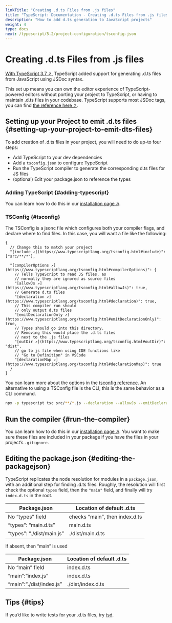 ```yaml
---
linkTitle: "Creating .d.ts Files from .js files"
title: "TypeScript: Documentation - Creating .d.ts Files from .js files"
description: "How to add d.ts generation to JavaScript projects"
weight: 4
type: docs
next: /typescript/5.2/project-configuration/tsconfig-json
---
```


# Creating .d.ts Files from .js files

[With TypeScript 3.7 ↗](https://www.typescriptlang.org/docs/handbook/release-notes/typescript-3-7.html#--declaration-and---allowjs),
TypeScript added support for generating .d.ts files from JavaScript using JSDoc syntax.

This set up means you can own the editor experience of TypeScript-powered editors without porting your project to TypeScript, or having to maintain .d.ts files in your codebase.
TypeScript supports most JSDoc tags, you can find [the reference here ↗](https://www.typescriptlang.org/docs/handbook/type-checking-javascript-files.html#supported-jsdoc).

## Setting up your Project to emit .d.ts files {#setting-up-your-project-to-emit-dts-files}

To add creation of .d.ts files in your project, you will need to do up-to four steps:

- Add TypeScript to your dev dependencies
- Add a `tsconfig.json` to configure TypeScript
- Run the TypeScript compiler to generate the corresponding d.ts files for JS files
- (optional) Edit your package.json to reference the types

### Adding TypeScript {#adding-typescript}

You can learn how to do this in our [installation page ↗](https://www.typescriptlang.org/download).

### TSConfig {#tsconfig}

The TSConfig is a jsonc file which configures both your compiler flags, and declare where to find files.
In this case, you will want a file like the following:

```
{
  // Change this to match your project
  "[include ↗](https://www.typescriptlang.org/tsconfig.html#include)": ["src/**/*"],

  "[compilerOptions ↗](https://www.typescriptlang.org/tsconfig.html#compilerOptions)": {
    // Tells TypeScript to read JS files, as
    // normally they are ignored as source files
    "[allowJs ↗](https://www.typescriptlang.org/tsconfig.html#allowJs)": true,
    // Generate d.ts files
    "[declaration ↗](https://www.typescriptlang.org/tsconfig.html#declaration)": true,
    // This compiler run should
    // only output d.ts files
    "[emitDeclarationOnly ↗](https://www.typescriptlang.org/tsconfig.html#emitDeclarationOnly)": true,
    // Types should go into this directory.
    // Removing this would place the .d.ts files
    // next to the .js files
    "[outDir ↗](https://www.typescriptlang.org/tsconfig.html#outDir)": "dist",
    // go to js file when using IDE functions like
    // "Go to Definition" in VSCode
    "[declarationMap ↗](https://www.typescriptlang.org/tsconfig.html#declarationMap)": true
  }
}
```

You can learn more about the options in the [tsconfig reference](/typescript/5.2/project-configuration/tsconfig).
An alternative to using a TSConfig file is the CLI, this is the same behavior as a CLI command.

```sh
npx -p typescript tsc src/**/*.js --declaration --allowJs --emitDeclarationOnly --outDir types
```

## Run the compiler {#run-the-compiler}

You can learn how to do this in our [installation page ↗](https://www.typescriptlang.org/download).
You want to make sure these files are included in your package if you have the files in your project’s `.gitignore`.

## Editing the package.json {#editing-the-packagejson}

TypeScript replicates the node resolution for modules in a `package.json`, with an additional step for finding .d.ts files.
Roughly, the resolution will first check the optional `types` field, then the `"main"` field, and finally will try `index.d.ts` in the root.

|Package.json|Location of default .d.ts|
|---|---|
|No “types” field|checks “main”, then index.d.ts|
|“types”: “main.d.ts”|main.d.ts|
|“types”: “./dist/main.js”|./dist/main.d.ts|


If absent, then “main” is used

|Package.json|Location of default .d.ts|
|---|---|
|No “main” field|index.d.ts|
|“main”:“index.js”|index.d.ts|
|“main”:“./dist/index.js”|./dist/index.d.ts|


## Tips {#tips}

If you’d like to write tests for your .d.ts files, try [tsd](https://github.com/SamVerschueren/tsd).
